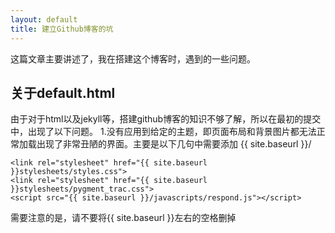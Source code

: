 ```yaml
---
layout: default
title: 建立Github博客的坑
---
```


这篇文章主要讲述了，我在搭建这个博客时，遇到的一些问题。


## 关于default.html
  由于对于html以及jekyll等，搭建github博客的知识不够了解，所以在最初的提交中，出现了以下问题。
  1.没有应用到给定的主题，即页面布局和背景图片都无法正常加载出现了非常丑陋的界面。主要是以下几句中需要添加 {{ site.baseurl }}/

    <link rel="stylesheet" href="{{ site.baseurl }}stylesheets/styles.css">
    <link rel="stylesheet" href="{{ site.baseurl }}stylesheets/pygment_trac.css">
    <script src="{{ site.baseurl }}/javascripts/respond.js"></script>

  需要注意的是，请不要将{{ site.baseurl }}左右的空格删掉
